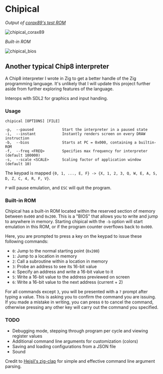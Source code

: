 # Chipical

_Output of [corax89's test ROM](https://github.com/corax89/chip8-test-rom)_

![chipical_corax89](https://github.com/Eightscer/chipical/assets/98068092/3c1ff006-aa4b-465c-9051-07552b12b597)

_Built-in ROM_

![chipical_bios](https://github.com/Eightscer/chipical/assets/98068092/53891aa7-64ef-4e60-be96-4a0599f16abe)

## Another typical Chip8 interpreter

A Chip8 interpreter I wrote in Zig to get a better handle of the Zig programming language. It's unlikely that I will update this project further aside from further exploring features of the language.

Interops with SDL2 for graphics and input handing.

### Usage

`chipical [OPTIONS] [FILE]`

```
-p,  --paused             Start the interpreter in a paused state
-i,  --instant            Instantly renders screen on every DRAW instruction
-b,  --bios               Starts at PC = 0x000, containing a builtin-ROM
-f,  --freq <FREQ>        Specifies max frequency for interpreter (default 100000)
-s,  --scale <SCALE>      Scaling factor of application window (default 10)
```

The keypad is mapped `{0, 1, ..., E, F} -> {X, 1, 2, 3, Q, W, E, A, S, D, Z, C, 4, R, F, V}`.

`P` will pause emulation, and `ESC` will quit the program.

### Built-in ROM

Chipical has a built-in ROM located within the reserved section of memory between `0x000` and `0x200`. This is a "BIOS" that allows you to write and jump to anywhere in memory. Starting chipical with the `-b` option will start emulation in this ROM, or if the program counter overflows back to `0x000`.

Here, you are prompted to press a key on the keypad to issue these following commands:
* `0`: Jump to the normal starting point (`0x200`)
* `1`: Jump to a location in memory
* `2`: Call a subroutine within a location in memory
* `3`: Probe an address to see its 16-bit value
* `4`: Specify an address and write a 16-bit value to it
* `5`: Write a 16-bit value to the address previewed on screen
* `6`: Write a 16-bit value to the next address (current + 2)

For all commands except `3`, you will be presented with a `?` prompt after typing a value. This is asking you to confirm the command you are issuing. If you made a mistake in writing, you can press `0` to cancel the command, otherwise pressing any other key will carry out the command you specified.

### TODO

- Debugging mode, stepping through program per cycle and viewing register values
- Additional command line arguments for customization (colors)
- Saving and loading configurations from a JSON file
- Sound

Credit to [Hejsil's zig-clap](https://github.com/Hejsil/zig-clap) for simple and effective command line argument parsing.
